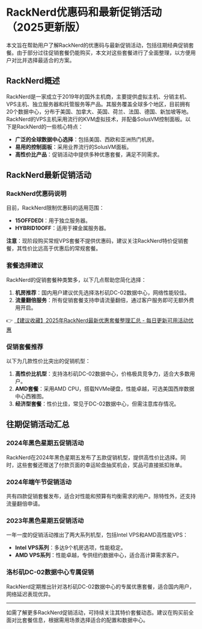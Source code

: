 # RackNerd优惠码和最新促销活动（2025更新版）

本文旨在帮助用户了解RackNerd的优惠码与最新促销活动，包括往期经典促销套餐。由于部分过往促销套餐仍能购买，本文对这些套餐进行了全面整理，以方便用户对比并选择最适合的方案。

## RackNerd概述

RackNerd是一家成立于2019年的国外主机商，主要提供虚拟主机、分销主机、VPS主机、独立服务器和托管服务等产品。其服务覆盖全球多个地区，目前拥有20个数据中心，分布于美国、加拿大、英国、荷兰、法国、德国、新加坡等地。RackNerd的VPS主机采用流行的KVM虚拟技术，并配备SolusVM控制面板。以下是RackNerd的一些核心特点：

- **广泛的全球数据中心选择**：包括美国、西欧和亚洲热门机房。
- **易用的控制面板**：采用业界流行的SolusVM面板。
- **高性价比产品**：促销活动中提供多种优惠套餐，满足不同需求。

## RackNerd最新促销活动

### RackNerd优惠码说明

目前，RackNerd限制优惠码的适用范围：
- **15OFFDEDI**：用于独立服务器。
- **HYBRID10OFF**：适用于裸金属服务器。

**注意**：现阶段购买常规VPS套餐不提供优惠码，建议关注RackNerd特价促销套餐，其性价比远高于优惠后的常规套餐。

### 套餐选择建议

RackNerd的促销套餐种类繁多，以下几点帮助您简化选择：
1. **机房推荐**：国内用户建议优先选择洛杉矶DC-02数据中心，网络性能较佳。
2. **流量翻倍服务**：所有促销套餐支持申请流量翻倍，通过客户服务即可无额外费用开启。

👉 [【建议收藏】2025年RackNerd最新优惠套餐整理汇总 - 每日更新可用活动优惠](https://bit.ly/Rack_Nerd)

### 促销套餐推荐

以下为几款性价比突出的促销机型：
1. **高性价比机型**：支持洛杉矶DC-02数据中心，价格极具竞争力，适合大多数用户。
2. **AMD套餐**：采用AMD CPU，搭载NVMe硬盘，性能卓越，可选美国西岸数据中心西雅图。
3. **经济型套餐**：性价比佳，常见于DC-02数据中心，但需注意库存情况。

## 往期促销活动汇总

### 2024年黑色星期五促销活动
RackNerd在2024年黑色星期五发布了五款促销机型，提供高性价比选择。同时，这些套餐还赠送了付款页面的幸运轮盘抽奖机会，奖品可直接抵扣账单。

### 2024年端午节促销活动
共有四款促销套餐发布，适合对性能和预算有均衡需求的用户。除特性外，还支持流量翻倍申请。

### 2023年黑色星期五促销活动
一年一度的促销活动推出了两大系列机型，包括Intel VPS和AMD高性能VPS：
- **Intel VPS系列**：多达9个机房选项，性能稳定。
- **AMD VPS系列**：性能卓越，专供纽约数据中心，适合高计算需求客户。

### 洛杉矶DC-02数据中心专属促销
RackNerd定期推出针对洛杉矶DC-02数据中心的专属优惠套餐，适合国内用户，网络延迟表现优异。

---

如需了解更多RackNerd促销活动，可持续关注其特价套餐动态。建议在购买前全面对比套餐信息，根据需用场景选择适合的配置和数据中心。